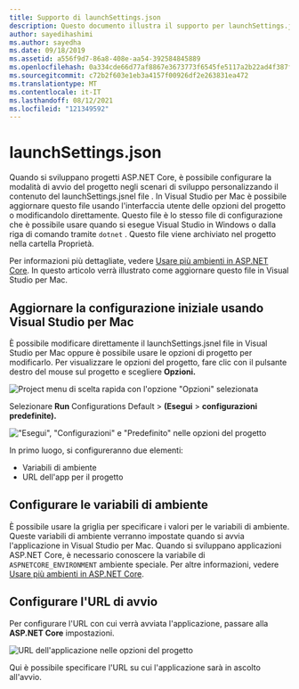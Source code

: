 ```yaml
---
title: Supporto di launchSettings.json
description: Questo documento illustra il supporto per launchSettings.jsin Visual Studio per Mac
author: sayedihashimi
ms.author: sayedha
ms.date: 09/18/2019
ms.assetid: a556f9d7-86a8-408e-aa54-392584845889
ms.openlocfilehash: 0a334cde66d77af8867e3673773f6545fe5117a2b22ad4f387f82b00debb4bed
ms.sourcegitcommit: c72b2f603e1eb3a4157f00926df2e263831ea472
ms.translationtype: MT
ms.contentlocale: it-IT
ms.lasthandoff: 08/12/2021
ms.locfileid: "121349592"
---
```

# <a name="launchsettingsjson"></a>launchSettings.json

Quando si sviluppano progetti ASP.NET Core, è possibile configurare la modalità di avvio del progetto negli scenari di sviluppo personalizzando il contenuto del launchSettings.jsnel file . In Visual Studio per Mac è possibile aggiornare questo file usando l'interfaccia utente delle opzioni del progetto o modificandolo direttamente. Questo file è lo stesso file di configurazione che è possibile usare quando si esegue Visual Studio in Windows o dalla riga di comando tramite `dotnet` . Questo file viene archiviato nel progetto nella cartella Proprietà.

Per informazioni più dettagliate, vedere [Usare più ambienti in ASP.NET Core](/aspnet/core/fundamentals/environments). In questo articolo verrà illustrato come aggiornare questo file in Visual Studio per Mac.

## <a name="update-the-start-configuration-by-using-visual-studio-for-mac"></a>Aggiornare la configurazione iniziale usando Visual Studio per Mac

È possibile modificare direttamente il launchSettings.jsnel file in Visual Studio per Mac oppure è possibile usare le opzioni di progetto per modificarlo. Per visualizzare le opzioni del progetto, fare clic con il pulsante destro del mouse sul progetto e scegliere **Opzioni.**

![Project menu di scelta rapida con l'opzione "Opzioni" selezionata](media/vsmac-ctx-proj-options.png)

Selezionare **Run** Configurations Default  >  **(Esegui**  >  **configurazioni predefinite).**

!["Esegui", "Configurazioni" e "Predefinito" nelle opzioni del progetto](media/vsmac-run-config-default.png)

In primo luogo, si configureranno due elementi:

- Variabili di ambiente
- URL dell'app per il progetto

## <a name="configure-environment-variables"></a>Configurare le variabili di ambiente

È possibile usare la griglia per specificare i valori per le variabili di ambiente. Queste variabili di ambiente verranno impostate quando si avvia l'applicazione in Visual Studio per Mac. Quando si sviluppano applicazioni ASP.NET Core, è necessario conoscere la variabile di `ASPNETCORE_ENVIRONMENT` ambiente speciale. Per altre informazioni, vedere [Usare più ambienti in ASP.NET Core](/aspnet/core/fundamentals/environments).


## <a name="configure-the-start-url"></a>Configurare l'URL di avvio

Per configurare l'URL con cui verrà avviata l'applicazione, passare alla **ASP.NET Core** impostazioni.

![URL dell'applicazione nelle opzioni del progetto](media/vsmac-run-config-default-aspnetcore.png)

Qui è possibile specificare l'URL su cui l'applicazione sarà in ascolto all'avvio.
